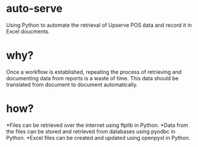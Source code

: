 # auto-serve
Using Python to automate the retrieval of Upserve POS data and record it in Excel doucments.

# why?
Once a workflow is established, repeating the process of retrieving and documenting data from reports is a waste of time. This data should be translated from document to document automatically.

# how?
*Files can be retrieved over the internet using ftplib in Python.
*Data from the files can be stored and retrieved from databases using pyodbc in Python.
*Excel files can be created and updated using openpyxl in Python.
